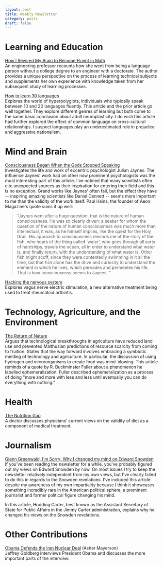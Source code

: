 ```yaml
---
layout: post
title: Weekly Newsletter
category: posts
draft: false
---
```

# Learning and Education
[How I Rewired My Brain to Become Fluent in Math](http://nautil.us/issue/17/big-bangs/how-i-rewired-my-brain-to-become-fluent-in-math-rd)  
An engineering professor recounts how she went from being a language person without a college degree to an engineer with a doctorate. The author provides a unique perspective on the process of learning technical subjects and supplements her own experience with knowledge taken from her subsequent study of learning processes.

[How to learn 30 languages](http://www.bbc.com/future/story/20150528-how-to-learn-30-languages)  
Explores the world of hyperpolyglots, individuals who typically speak between 10 and 20 languages fluently. This article and the prior article go well together. They explore different genres of learning but both come to the same basic conclusion about adult neuroplasticity. I do wish this article had further explored the effect of common language on cross-cultural relationships. I suspect languages play an underestimated role in prejudice and aggressive nationalism.

# Mind and Brain
[Consciousness Began When the Gods Stopped Speaking](http://nautil.us/issue/24/error/consciousness-began-when-the-gods-stopped-speaking)  
Investigates the life and work of eccentric psychologist Julian Jaynes. The influence Jaynes' work had on other now prominent psychologists was the most interesting part of this article. I've noticed that many scientists often cite unexpected sources as their inspiration for entering their field and this is no exception. Grand works like Jaynes' often fail, but the effect they have -- inspiring amazing scientists like Daniel Dennett -- seems more important to me than the validity of the work itself. Paul Hains, the founder of Aeon Magazine's quote sums it up well:

  >"Jaynes went after a huge question, that is the nature of human consciousness. He was so clearly driven: a seeker for whom the question of the nature of human consciousness was much more than intellectual, it was, as he himself implies, like the quest for the Holy Grail. His approach to consciousness reminds me of the story of the fish, who hears of the thing called ‘water’, who goes through all sorts of hardships, travels the ocean, all in order to understand what water is, and finally return, with the understanding of what water is. Other fish might scoff, since they were contentedly swimming in it all the time, but that fish alone has the drive and curiosity to understand the element in which he lives, which pervades and permeates his life. That is how consciousness seems to Jaynes. "

[Hacking the nervous system](http://mosaicscience.com/story/hacking-nervous-system)  
Explores vagus nerve electric stimulation, a new alternative treatment being used to treat rheumatoid arthiritis.

# Technology, Agriculture, and the Environment
[The Return of Nature](http://thebreakthrough.org/index.php/journal/issue-5/the-return-of-nature)  
Argues that technological breakthroughs in agriculture have reduced land use and prevented Malthusian predictions of resource scarcity from coming to fruition. States that the way forward involves embracing a symbiotic melding of technology and agriculture. In particular, the discussion of using hydrogen and microorganisms to create food was mind-blowing. This article reminds of a quote by R. Buckminster Fuller about a phenomenon he labelled ephemeralization. Fuller described ephemeralization as a process of doing "more and more with less and less until eventually you can do everything with nothing."

# Health
[The Nutrition Gap](http://www.newrepublic.com/article/121806/nutrition-gap-are-doctors-ready-think-outside-pillbox)  
A doctor discusses physicians' current views on the validity of diet as a component of medical treatment.

# Journalism
[Glenn Greenwald, I'm Sorry: Why I changed my mind on Edward Snowden](http://www.salon.com/2015/05/23/glenn_greenwald_im_sorry_why_i_changed_my_mind_on_edward_snowden/)  
If you've been reading the newsletter for a while, you've probably figured out my views on Edward Snowden by now. On most issues I try to keep the newsletter relatively independent from my own views, but I've clearly failed to do this in regards to the Snowden revelations. I've included this article despite my awareness of my own impartiality because I think it showcases something incredibly rare in the American political sphere, a prominent journalist and former political figure changing his mind.

In this article, Hodding Carter, best known as the Assistant Secretary of State for Public Affairs in the Jimmy Carter administration,  explains why he changed his views on the Snowden revelations.

# Other Contributions
[Obama Defends the Iran Nuclear Deal](http://www.theatlantic.com/international/archive/2015/05/obama-interview-iran-isis-israel/393782/) (Asher Mayerson)  
Jeffrey Goldberg interviews President Obama and discusses the more important parts of the interview.
